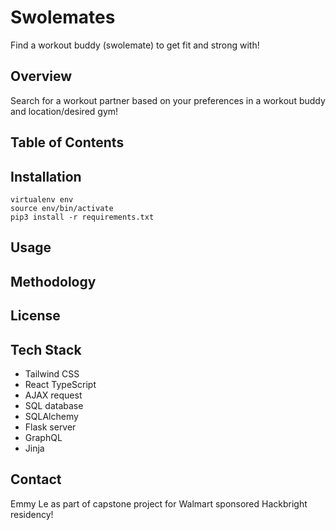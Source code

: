 # Swolemates
Find a workout buddy (swolemate) to get fit and strong with!

## Overview 
Search for a workout partner based on your preferences in a workout buddy and location/desired gym!

## Table of Contents 
## Installation
```
virtualenv env 
source env/bin/activate 
pip3 install -r requirements.txt
```
## Usage 
## Methodology
## License 
## Tech Stack
* Tailwind CSS
* React TypeScript
* AJAX request
* SQL database
* SQLAlchemy
* Flask server
* GraphQL
* Jinja 


## Contact
Emmy Le as part of capstone project for Walmart sponsored Hackbright residency!
